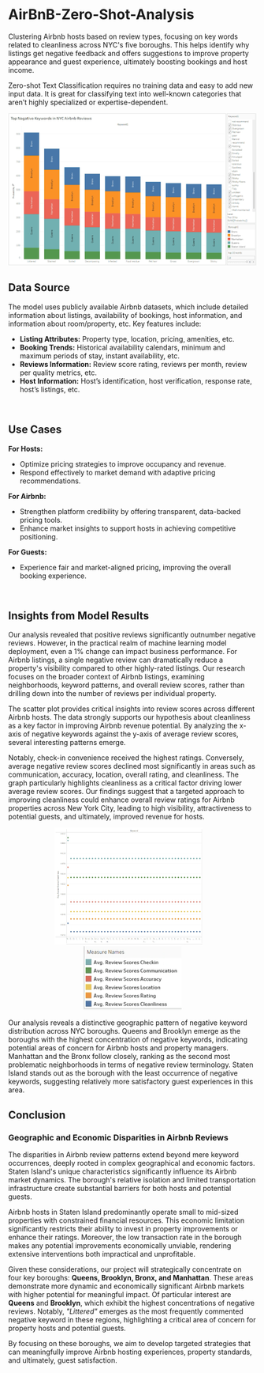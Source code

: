 # AirBnB-Zero-Shot-Analysis
Clustering Airbnb hosts based on review types, focusing on key words related to cleanliness across NYC's five boroughs. This helps identify why listings get negative feedback and offers suggestions to improve property appearance and guest experience, ultimately boosting bookings and host income.

Zero-shot Text Classification requires no training data and easy to add new input data. It is great for classifying text into well-known categories that aren’t highly specialized or expertise-dependent.

<div align="center"> 
  <img src="https://raw.githubusercontent.com/sreenijakurra/AirBnB-Zero-Shot-Analysis/main/negativekeywords.png" />
</div>



<h2>Data Source</h2>

<p>
The model uses publicly available Airbnb datasets, which include detailed information about listings, availability of bookings, host information, and information about room/property, etc. Key features include:
</p>

<ul>
  <li><strong>Listing Attributes:</strong> Property type, location, pricing, amenities, etc.</li>
  <li><strong>Booking Trends:</strong> Historical availability calendars, minimum and maximum periods of stay, instant availability, etc.</li>
  <li><strong>Reviews Information:</strong> Review score rating, reviews per month, review per quality metrics, etc.</li>
  <li><strong>Host Information:</strong> Host’s identification, host verification, response rate, host’s listings, etc.</li>
</ul>

<br>

<h2>Use Cases</h2>
<p><strong>For Hosts:</strong></p>
<ul>
  <li>Optimize pricing strategies to improve occupancy and revenue.</li>
  <li>Respond effectively to market demand with adaptive pricing recommendations.</li>
</ul>

<p><strong>For Airbnb:</strong></p>
<ul>
  <li>Strengthen platform credibility by offering transparent, data-backed pricing tools.</li>
  <li>Enhance market insights to support hosts in achieving competitive positioning.</li>
</ul>

<p><strong>For Guests:</strong></p>
<ul>
  <li>Experience fair and market-aligned pricing, improving the overall booking experience.</li>
</ul>

<br>

<h2>Insights from Model Results</h2>

<p>
Our analysis revealed that positive reviews significantly outnumber negative reviews. However, in the practical realm of machine learning model deployment, even a 1% change can impact business performance. For Airbnb listings, a single negative review can dramatically reduce a property's visibility compared to other highly-rated listings. Our research focuses on the broader context of Airbnb listings, examining neighborhoods, keyword patterns, and overall review scores, rather than drilling down into the number of reviews per individual property.
</p>

<p>
The scatter plot provides critical insights into review scores across different Airbnb hosts. The data strongly supports our hypothesis about cleanliness as a key factor in improving Airbnb revenue potential. By analyzing the x-axis of negative keywords against the y-axis of average review scores, several interesting patterns emerge.
</p>

<p>
Notably, check-in convenience received the highest ratings. Conversely, average negative review scores declined most significantly in areas such as communication, accuracy, location, overall rating, and cleanliness. The graph particularly highlights cleanliness as a critical factor driving lower average review scores. Our findings suggest that a targeted approach to improving cleanliness could enhance overall review ratings for Airbnb properties across New York City, leading to high visibility, attractiveness to potential guests, and ultimately, improved revenue for hosts.
</p>


<p align="center">
  <img src="https://raw.githubusercontent.com/sreenijakurra/AirBnB-Zero-Shot-Analysis/main/avgreviewscores.png" alt="Average Review Scores" width="300"/>
  &nbsp;&nbsp;&nbsp;
  <img src="https://raw.githubusercontent.com/sreenijakurra/AirBnB-Zero-Shot-Analysis/main/avgreviewscoresscale.png" alt="Scaled Average Review Scores" width="200"/>
</p>


<p>
Our analysis reveals a distinctive geographic pattern of negative keyword distribution across NYC boroughs. Queens and Brooklyn emerge as the boroughs with the highest concentration of negative keywords, indicating potential areas of concern for Airbnb hosts and property managers. Manhattan and the Bronx follow closely, ranking as the second most problematic neighborhoods in terms of negative review terminology. Staten Island stands out as the borough with the least occurrence of negative keywords, suggesting relatively more satisfactory guest experiences in this area.
</p>

<h2> Conclusion </h2>
<h3>Geographic and Economic Disparities in Airbnb Reviews</h3>

<p>
The disparities in Airbnb review patterns extend beyond mere keyword occurrences, deeply rooted in complex geographical and economic factors. Staten Island's unique characteristics significantly influence its Airbnb market dynamics. The borough's relative isolation and limited transportation infrastructure create substantial barriers for both hosts and potential guests.
</p>

<p>
Airbnb hosts in Staten Island predominantly operate small to mid-sized properties with constrained financial resources. This economic limitation significantly restricts their ability to invest in property improvements or enhance their ratings. Moreover, the low transaction rate in the borough makes any potential improvements economically unviable, rendering extensive interventions both impractical and unprofitable.
</p>

<p>
Given these considerations, our project will strategically concentrate on four key boroughs: <strong>Queens, Brooklyn, Bronx, and Manhattan</strong>. These areas demonstrate more dynamic and economically significant Airbnb markets with higher potential for meaningful impact. Of particular interest are <strong>Queens</strong> and <strong>Brooklyn</strong>, which exhibit the highest concentrations of negative reviews. Notably, <em>"Littered"</em> emerges as the most frequently commented negative keyword in these regions, highlighting a critical area of concern for property hosts and potential guests.
</p>

<p>
By focusing on these boroughs, we aim to develop targeted strategies that can meaningfully improve Airbnb hosting experiences, property standards, and ultimately, guest satisfaction.
</p>
